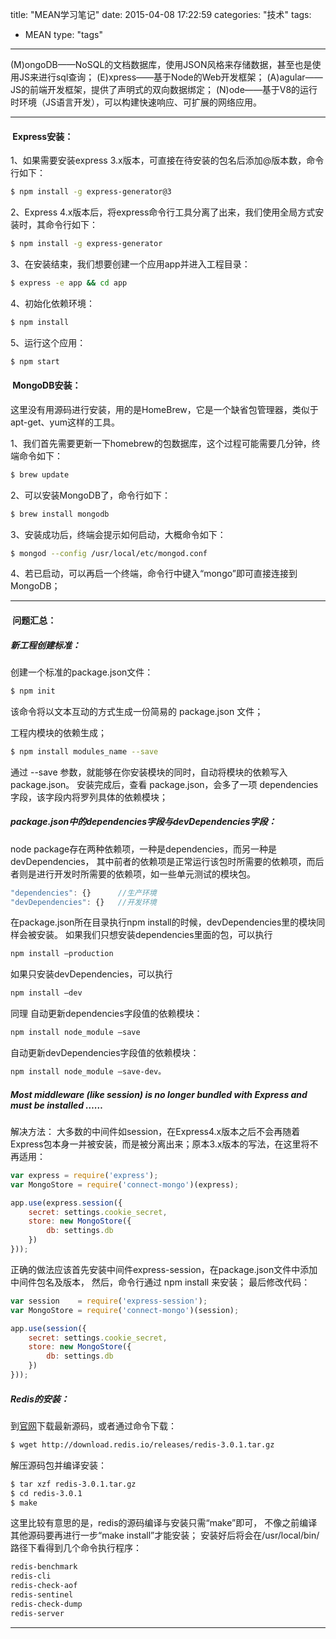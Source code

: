 title: "MEAN学习笔记"
date: 2015-04-08 17:22:59
categories: "技术" 
tags: 
  - MEAN
type: "tags"
---

(M)ongoDB——NoSQL的文档数据库，使用JSON风格来存储数据，甚至也是使用JS来进行sql查询；
(E)xpress——基于Node的Web开发框架；
(A)agular——JS的前端开发框架，提供了声明式的双向数据绑定；
(N)ode——基于V8的运行时环境（JS语言开发），可以构建快速响应、可扩展的网络应用。

<!--more-->

---
####  Express安装：

1、如果需要安装express 3.x版本，可直接在待安装的包名后添加@版本数，命令行如下：
``` bash
$ npm install -g express-generator@3
```

2、Express 4.x版本后，将express命令行工具分离了出来，我们使用全局方式安装时，其命令行如下：
``` bash
$ npm install -g express-generator
```

3、在安装结束，我们想要创建一个应用app并进入工程目录：
``` bash
$ express -e app && cd app
```

4、初始化依赖环境：
``` bash
$ npm install
```

5、运行这个应用：
``` bash
$ npm start
```

####  MongoDB安装：

这里没有用源码进行安装，用的是HomeBrew，它是一个缺省包管理器，类似于apt-get、yum这样的工具。

1、我们首先需要更新一下homebrew的包数据库，这个过程可能需要几分钟，终端命令如下：
``` bash    
$ brew update
```

2、可以安装MongoDB了，命令行如下：
``` bash
$ brew install mongodb
```

3、安装成功后，终端会提示如何启动，大概命令如下：
``` bash
$ mongod --config /usr/local/etc/mongod.conf
```

4、若已启动，可以再启一个终端，命令行中键入“mongo”即可直接连接到MongoDB；

---

####  问题汇总：
##### 新工程创建标准：
    
创建一个标准的package.json文件：
``` bash
$ npm init
```
该命令将以文本互动的方式生成一份简易的 package.json 文件；

工程内模块的依赖生成；
``` bash
$ npm install modules_name --save
```
通过 --save 参数，就能够在你安装模块的同时，自动将模块的依赖写入 package.json。
安装完成后，查看 package.json，会多了一项 dependencies 字段，该字段内将罗列具体的依赖模块；

##### package.json中的dependencies字段与devDependencies字段：

node package存在两种依赖项，一种是dependencies，而另一种是devDependencies，
其中前者的依赖项是正常运行该包时所需要的依赖项，而后者则是进行开发时所需要的依赖项，如一些单元测试的模块包。
``` javascript
"dependencies": {}      //生产环境
"devDependencies": {}   //开发环境
```
在package.json所在目录执行npm install的时候，devDependencies里的模块同样会被安装。
如果我们只想安装dependencies里面的包，可以执行
``` bash
npm install –production
```
如果只安装devDependencies，可以执行
``` bash
npm install –dev
```
同理
自动更新dependencies字段值的依赖模块：
``` bash
npm install node_module –save
```
自动更新devDependencies字段值的依赖模块：
``` bash
npm install node_module –save-dev。
```

##### Most middleware (like session) is no longer bundled with Express and must be installed ……
解决方法：
大多数的中间件如session，在Express4.x版本之后不会再随着Express包本身一并被安装，而是被分离出来；原本3.x版本的写法，在这里将不再适用：
``` javascript
var express = require('express');
var MongoStore = require('connect-mongo')(express);

app.use(express.session({
    secret: settings.cookie_secret,
    store: new MongoStore({
        db: settings.db
    })
}));
```
正确的做法应该首先安装中间件express-session，在package.json文件中添加中间件包名及版本，
然后，命令行通过 npm install 来安装；
最后修改代码：
``` javascript
var session    = require('express-session');
var MongoStore = require('connect-mongo')(session);

app.use(session({
    secret: settings.cookie_secret,
    store: new MongoStore({
        db: settings.db
    })
}));
```

##### Redis的安装：
到[官网](http://redis.io/download)下载最新源码，或者通过命令下载：
```bash
$ wget http://download.redis.io/releases/redis-3.0.1.tar.gz
```

解压源码包并编译安装：
```bash
$ tar xzf redis-3.0.1.tar.gz
$ cd redis-3.0.1
$ make
```

这里比较有意思的是，redis的源码编译与安装只需“make”即可，
不像之前编译其他源码要再进行一步“make install”才能安装；
安装好后将会在/usr/local/bin/路径下看得到几个命令执行程序：
```bash
redis-benchmark	
redis-cli
redis-check-aof	
redis-sentinel
redis-check-dump	
redis-server
```

---


